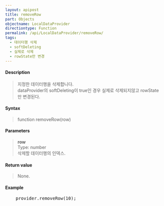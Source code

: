 ```yaml
---
layout: apipost
title: removeRow
part: Objects
objectname: LocalDataProvider
directiontype: Function
permalink: /api/LocalDataProvider/removeRow/
tags: 
  - 데이터행 삭제
  - softDeleting
  - 실제로 삭제
  - rowState만 변경
---
```



#### Description

> 지정한 데이터행을 삭제합니다.  
> dataProvider의 softDeleting이 true인 경우 실제로 삭제되지않고 rowState만 변경된다.

#### Syntax

> function removeRow(row)

#### Parameters

> **row**  
> Type: number  
> 삭제할 데이터행의 인덱스.

#### Return value

> None.

#### Example

<pre class="prettyprint">
    provider.removeRow(10);
</pre>

